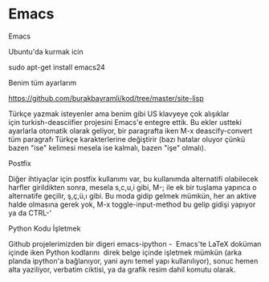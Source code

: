 # Emacs


Emacs




Ubuntu'da kurmak icin

sudo apt-get install emacs24

Benim tüm ayarlarım

https://github.com/burakbayramli/kod/tree/master/site-lisp

Türkçe yazmak isteyenler ama benim gibi US klavyeye çok alışıklar için turkish-deasciifier projesini Emacs'e entegre ettik. Bu ekler ustteki ayarlarla otomatik olarak geliyor, bir paragrafta iken M-x deascify-convert tüm paragrafı Türkçe karakterlerine değiştirir (bazı hatalar oluyor çünkü bazen "ise" kelimesi mesela ise kalmalı, bazen "işe" olmalı).

Postfix

Diğer ihtiyaçlar için postfix kullanımı var, bu kullanımda alternatifi olabilecek harfler girildikten sonra, mesela s,c,u,i gibi, M-; ile ek bir tuşlama yapınca o alternatife geçilir, ş,ç,ü,ı gibi. Bu moda gidip gelmek mümkün, her an aktive halde olmasına gerek yok, M-x toggle-input-method bu gelip gidişi yapıyor ya da CTRL-'

Python Kodu İşletmek

Github projelerimizden bir digeri emacs-ipython -  Emacs'te LaTeX doküman içinde iken Python kodlarını  direk belge içinde işletmek mümkün (arka planda ipython'a bağlanıyor, yani aynı temel yapı kullanılıyor), sonuc hemen alta yaziliyor, verbatim ciktisi, ya da grafik resim dahil komutu olarak.





